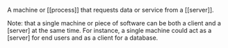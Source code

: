 A machine or [[process]] that requests data or service from a [[server]].

Note:  that a single machine or piece of software can be both a client and a [server] at the same time. For instance, a single machine could act as a [server] for end users and as a client for a database.
